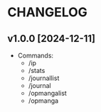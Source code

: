 # CHANGELOG

## v1.0.0 [2024-12-11]

- Commands:
  - /ip
  - /stats
  - /journallist
  - /journal
  - /opmangalist
  - /opmanga
